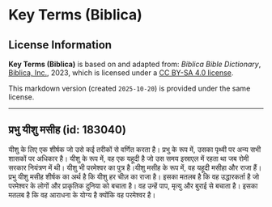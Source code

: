 # Key Terms (Biblica)

## License Information

**Key Terms (Biblica)** is based on and adapted from: _Biblica Bible Dictionary_, [Biblica, Inc.](https://www.biblica.com/), 2023, which is licensed under a [CC BY-SA 4.0 license](https://creativecommons.org/licenses/by-sa/4.0/legalcode.en).

This markdown version (created `2025-10-20`) is provided under the same license.



--------------------------------

## प्रभु यीशु मसीह (id: 183040)

यीशु के लिए एक शीर्षक जो उसे कई तरीकों से वर्णित करता है। प्रभु के रूप में, उसका पृथ्वी पर अन्य सभी शासकों पर अधिकार है। यीशु के रूप में, वह एक यहूदी है जो उस समय इस्राएल में रहता था जब रोमी सरकार नियंत्रण में थी। यीशु भी परमेश्वर का पुत्र है।यीशु मसीह के रूप में, वह यहूदी मसीहा और राजा हैं। प्रभु यीशु मसीह शीर्षक का अर्थ है कि यीशु हर चीज़ का राजा है। इसका मतलब है कि वह उद्धारकर्ता है जो परमेश्वर के लोगों और प्राकृतिक दुनिया को बचाता है। वह उन्हें पाप, मृत्यु और बुराई से बचाता है। इसका मतलब है कि वह आराधना के योग्य है क्योंकि वह परमेश्वर है।


